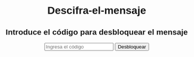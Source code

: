 # Descifra-el-mensaje
<html lang="es">
<head>
    <meta charset="UTF-8">
    <meta name="viewport" content="width=device-width, initial-scale=1.0">
    <title>Desbloquea el mensaje</title>
    <style>
        body {
            font-family: Arial, sans-serif;
            text-align: center;
            margin: 50px;
            transition: background-color 0.5s;
        }
        #mensaje {
            display: none;
            margin-top: 20px;
            font-size: 1.2em;
            color: green;
        }
    </style>
</head>
<body>
    <h2>Introduce el código para desbloquear el mensaje</h2>
    <input type="password" id="codigo" placeholder="Ingresa el código" maxlength="4">
    <button onclick="verificarCodigo()">Desbloquear</button>
    <p id="mensaje"></p>
    <audio id="alarma" src="https://www.soundjay.com/button/beep-10.mp3"></audio>
    <script>
        function verificarCodigo() {
            var codigoIngresado = document.getElementById("codigo").value;
            if (codigoIngresado === "2014") {
                document.getElementById("mensaje").innerText = "¡Bien hecho! Pero, ¿te recuerda a algo ese año?";
                document.getElementById("mensaje").style.display = "block";
                document.body.style.backgroundColor = "white";
            } else {
                document.body.style.backgroundColor = "red";
                document.getElementById("alarma").play();
                setTimeout(() => { document.body.style.backgroundColor = "white"; }, 500);
                alert("Código incorrecto, intenta de nuevo.");
            }
        }
    </script>
</body>
</html>

